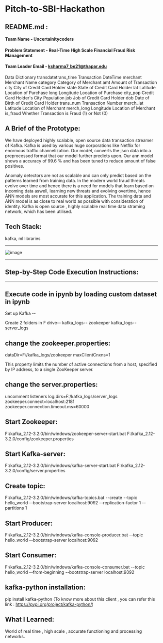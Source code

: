 # Pitch-to-SBI-Hackathon

## README.md :

#### Team Name - Uncertainitycoders
#### Problem Statement - Real-Time High Scale Financial Fraud Risk Management
#### Team Leader Email - ksharma7_be21@thapar.edu

Data Dictionary
transdatetrans_time	Transaction DateTime
merchant	Merchant Name
category	Category of Merchant
amt	Amount of Transaction
city	City of Credit Card Holder
state	State of Credit Card Holder
lat	Latitude Location of Purchase
long	Longitude Location of Purchase
city_pop	Credit Card Holder's City Population
job	Job of Credit Card Holder
dob	Date of Birth of Credit Card Holder
trans_num	Transaction Number
merch_lat	Latitude Location of Merchant
merch_long	Longitude Location of Merchant
is_fraud	Whether Transaction is Fraud (1) or Not (0)

## A Brief of the Prototype:
We have deployed highly scalable, open source data transaction streamer of Kafka. Kafka is used by various huge corporations like Netflix for enormous traffic channelization. Our model, converts the json data into a preprocessed format that our model further predicts upon. Our ann model shows a accuracy of 99.6 % and has been tuned to reduce amount of false positives.

Anomaly detectors are not as scalable and can only predict based on the patterns learned from training data. In the modern world fraud threats evolve over time and hence there is a need for models that learn based on incoming data aswell, learning new threats and evolving overtime, hence ANN models are most accurate for this application. The training data and ANN model is as close to real world as possible with consideration of identity. Kafka is open source , highly scalable real time data straming network, which has been utilised.

## Tech Stack: 
   kafka, ml libraries

-----------------------------------------------------------------------------------------------------------------------------------------------------

![image](https://github.com/sharma-kshitij-ks/Pitch-to-SBI-Hackathon/assets/124446613/ca662326-dff4-4166-a400-13d99bd04c4d)

--------------------------------------------------------------------------------------------------------------------------------------------------------
## Step-by-Step Code Execution Instructions:
---------------------------------------------------
Execute code in ipynb by loading custom dataset in ipynb
------------------------------------------------------
Set up Kafka --

Create 2 folders in F drive--
kafka_logs-- zookeeper
kafka_logs-- server_logs

change the zookeeper.properties:
------------------------------------------------------
dataDir=F:/kafka_logs/zookeeper
maxClientCnxns=1

This property limits the number of active connections from a host, specified by IP address, to a single ZooKeeper server.

change the server.properties:
----------------------------------------------------
uncomment listeners
log.dirs=F:/kafka_logs/server_logs
zookeeper.connect=localhost:2181
zookeeper.connection.timeout.ms=60000

Start Zookeeper:
---------------------------------------
F:/kafka_2.12-3.2.0/bin/windows/zookeeper-server-start.bat F:/kafka_2.12-3.2.0/config/zookeeper.properties

Start Kafka-server:
-----------------------------------------
F:/kafka_2.12-3.2.0/bin/windows/kafka-server-start.bat F:/kafka_2.12-3.2.0/config/server.properties

Create topic:
------------------------------------
F:/kafka_2.12-3.2.0/bin/windows/kafka-topics.bat --create --topic hello_world --bootstrap-server localhost:9092 --replication-factor 1 --partitions 1

Start Producer:
--------------------------------------
F:/kafka_2.12-3.2.0/bin/windows/kafka-console-producer.bat --topic hello_world --bootstrap-server localhost:9092

Start Consumer:
-------------------------------------
F:/kafka_2.12-3.2.0/bin/windows/kafka-console-consumer.bat --topic hello_world --from-beginning --bootstrap-server localhost:9092

kafka-python installation:
--------------------------------------------------
pip install kafka-python
(To know more about this client , you can refer this link :
https://pypi.org/project/kafka-python/)

  
## What I Learned:
   World of real time , high scale , accurate functioning and processing networks. 
